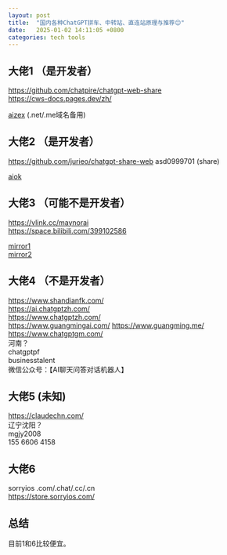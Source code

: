 ```yaml
---
layout: post
title:  "国内各种ChatGPT拼车、中转站、直连站原理与推荐😊"
date:   2025-01-02 14:11:05 +0800
categories: tech tools
---  
```


## 大佬1 （是开发者）  
https://github.com/chatpire/chatgpt-web-share  
https://cws-docs.pages.dev/zh/  


[aizex](https://aizex.cn/g8Je1a)  (.net/.me域名备用)  

## 大佬2 （是开发者）  
https://github.com/jurieo/chatgpt-share-web  asd0999701 (share)  


[aiok](https://aiok.me/)  

## 大佬3 （可能不是开发者）  
https://vlink.cc/maynorai  
https://space.bilibili.com/399102586  

[mirror1](https://chatgpt-plus.top/list/#/home)  
[mirror2](https://agi.maynor1024.live/list/#/home)


## 大佬4 （不是开发者）
https://www.shandianfk.com/  
https://ai.chatgptzh.com/  
https://www.chatgptzh.com/  
https://www.guangmingai.com/  https://www.guangming.me/  
https://www.chatgptgm.com/  
河南？  
chatgptpf  
businesstalent  
微信公众号：【AI聊天问答对话机器人】  

## 大佬5  (未知)   
https://claudechn.com/  
辽宁沈阳？  
mgjy2008  
155 6606 4158  


## 大佬6     
sorryios .com/.chat/.cc/.cn  
https://store.sorryios.com/  


## 总结  
目前1和6比较便宜。  




